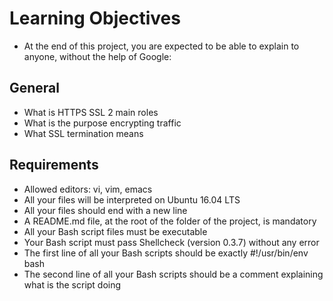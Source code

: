 # Learning Objectives

* At the end of this project, you are expected to be able to explain to anyone, without the help of Google:

## General

* What is HTTPS SSL 2 main roles
* What is the purpose encrypting traffic
* What SSL termination means

## Requirements

* Allowed editors: vi, vim, emacs
* All your files will be interpreted on Ubuntu 16.04 LTS
* All your files should end with a new line
* A README.md file, at the root of the folder of the project, is mandatory
* All your Bash script files must be executable
* Your Bash script must pass Shellcheck (version 0.3.7) without any error
* The first line of all your Bash scripts should be exactly #!/usr/bin/env bash
* The second line of all your Bash scripts should be a comment explaining what is the script doing
